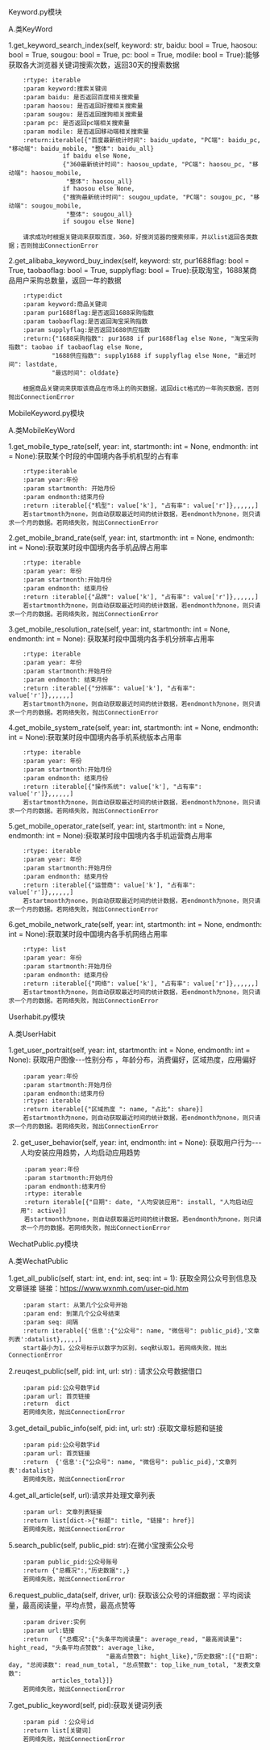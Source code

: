 Keyword.py模块

A.类KeyWord

1.get_keyword_search_index(self, keyword: str, baidu: bool = True, haosou: bool = True, sougou: bool = True,
                                 pc: bool = True, modile: bool = True):能够获取各大浏览器关键词搜索次数，返回30天的搜索数据
                                 
        :rtype: iterable
        :param keyword:搜索关键词
        :param baidu: 是否返回百度相关搜索量
        :param haosou: 是否返回好搜相关搜索量
        :param sougou: 是否返回搜狗相关搜索量
        :param pc: 是否返回pc端相关搜索量
        :param modile: 是否返回移动端相关搜索量
        :return:iterable[{"百度最新统计时间": baidu_update, "PC端": baidu_pc, "移动端": baidu_mobile, "整体": baidu_all}
                   if baidu else None,
                   {"360最新统计时间": haosou_update, "PC端": haosou_pc, "移动端": haosou_mobile,
                    "整体": haosou_all}
                   if haosou else None,
                   {"搜狗最新统计时间": sougou_update, "PC端": sougou_pc, "移动端": sougou_mobile,
                    "整体": sougou_all}
                   if sougou else None]
               
        请求成功时根据关键词来获取百度，360，好搜浏览器的搜索频率，并以list返回各类数据；否则抛出ConnectionError
        
2.get_alibaba_keyword_buy_index(self, keyword: str, pur1688flag: bool = True, taobaoflag: bool = True,
                                      supplyflag: bool = True):获取淘宝，1688某商品用户采购总数量，返回一年的数据
                                      
                                 
        :rtype:dict
        :param keyword:商品关键词
        :param pur1688flag:是否返回1688采购指数
        :param taobaoflag:是否返回淘宝采购指数
        :param supplyflag:是否返回1688供应指数
        :return:{"1688采购指数": pur1688 if pur1688flag else None, "淘宝采购指数": taobao if taobaoflag else None,
                "1688供应指数": supply1688 if supplyflag else None, "最近时间": lastdate,
                "最远时间": olddate}
                
        根据商品关键词来获取该商品在市场上的购买数据，返回dict格式的一年购买数据，否则抛出ConnectionError
        
        
MobileKeyword.py模块

A.类MobileKeyWord

1.get_mobile_type_rate(self, year: int, startmonth: int = None, endmonth: int = None):获取某个时段的中国境内各手机机型的占有率
      
        
        :rtype:iterable
        :param year:年份
        :param startmonth: 开始月份
        :param endmonth:结束月份
        :return :iterable[{"机型": value['k'], "占有率": value['r']},,,,,,]
        若startmonth为none，则自动获取最近时间的统计数据，若endmonth为none，则只请求一个月的数据。若网络失败，抛出ConnectionError

2.get_mobile_brand_rate(self, year: int, startmonth: int = None, endmonth: int = None):获取某时段中国境内各手机品牌占用率
        
        
        :rtype: iterable
        :param year: 年份
        :param startmonth:开始月份
        :param endmonth: 结束月份
        :return :iterable[{"品牌": value['k'], "占有率": value['r']},,,,,,]
        若startmonth为none，则自动获取最近时间的统计数据，若endmonth为none，则只请求一个月的数据。若网络失败，抛出ConnectionError
        
        
   
3.get_mobile_resolution_rate(self, year: int, startmonth: int = None, endmonth: int = None): 获取某时段中国境内各手机分辨率占用率

        
        :rtype: iterable
        :param year: 年份
        :param startmonth:开始月份
        :param endmonth: 结束月份
        :return :iterable[{"分辨率": value['k'], "占有率": value['r']},,,,,,]
        若startmonth为none，则自动获取最近时间的统计数据，若endmonth为none，则只请求一个月的数据。若网络失败，抛出ConnectionError
        
4.get_mobile_system_rate(self, year: int, startmonth: int = None, endmonth: int = None):获取某时段中国境内各手机系统版本占用率
        
        :rtype: iterable
        :param year: 年份
        :param startmonth:开始月份
        :param endmonth: 结束月份
        :return :iterable[{"操作系统": value['k'], "占有率": value['r']},,,,,,]
        若startmonth为none，则自动获取最近时间的统计数据，若endmonth为none，则只请求一个月的数据。若网络失败，抛出ConnectionError
5.get_mobile_operator_rate(self, year: int, startmonth: int = None, endmonth: int = None):获取某时段中国境内各手机运营商占用率
        
        
        :rtype: iterable
        :param year: 年份
        :param startmonth:开始月份
        :param endmonth: 结束月份      
        :return :iterable[{"运营商": value['k'], "占有率": value['r']},,,,,,]
        若startmonth为none，则自动获取最近时间的统计数据，若endmonth为none，则只请求一个月的数据。若网络失败，抛出ConnectionError
        
        
6.get_mobile_network_rate(self, year: int, startmonth: int = None, endmonth: int = None):获取某时段中国境内各手机网络占用率
        
        :rtype: list
        :param year: 年份
        :param startmonth:开始月份
        :param endmonth: 结束月份
        :return :iterable[{"网络": value['k'], "占有率": value['r']},,,,,,]
        若startmonth为none，则自动获取最近时间的统计数据，若endmonth为none，则只请求一个月的数据。若网络失败，抛出ConnectionError


Userhabit.py模块

A.类UserHabit

1.get_user_portrait(self, year: int, startmonth: int = None, endmonth: int = None):
获取用户图像---性别分布 ，年龄分布，消费偏好，区域热度，应用偏好

        :param year:年份
        :param startmonth:开始月份
        :param endmonth:结束月份
        :rtype: iterable 
        :return iterable[{"区域热度 ": name, "占比": share}]     
        若startmonth为none，则自动获取最近时间的统计数据，若endmonth为none，则只请求一个月的数据。若网络失败，抛出ConnectionError


2. get_user_behavior(self, year: int, endmonth: int = None): 获取用户行为---人均安装应用趋势，人均启动应用趋势
       
       

        :param year:年份
        :param startmonth:开始月份
        :param endmonth:结束月份
        :rtype: iterable
        :return iterable[{"日期": date, "人均安装应用": install, "人均启动应用": active}] 
        若startmonth为none，则自动获取最近时间的统计数据，若endmonth为none，则只请求一个月的数据。若网络失败，抛出ConnectionError


WechatPublic.py模块

A.类WechatPublic

1.get_all_public(self, start: int, end: int, seq: int = 1):  获取全网公众号到信息及文章链接
        链接：https://www.wxnmh.com/user-pid.htm
        
        :param start: 从第几个公众号开始
        :param end: 到第几个公众号结束
        :param seq: 间隔
        :return iterable[{'信息':{"公众号": name, "微信号": public_pid},'文章列表':datalist},,,,,]
        start最小为1，公众号标示以数字为区别，seq默认取1。若网络失败，抛出ConnectionError
      
2.reuqest_public(self, pid: int, url: str) : 请求公众号数据借口

        :param pid:公众号数字id
        :param url: 首页链接
        :return  dict
        若网络失败，抛出ConnectionError
        
3.get_detail_public_info(self, pid: int, url: str) :获取文章标题和链接

        :param pid:公众号数字id
        :param url: 首页链接
        :return  {'信息':{"公众号": name, "微信号": public_pid},'文章列表':datalist}
        若网络失败，抛出ConnectionError
        
4.get_all_article(self, url):请求并处理文章列表
        
        :param url: 文章列表链接
        :return list[dict->{"标题": title, "链接": href}]
        若网络失败，抛出ConnectionError
        
5.search_public(self, public_pid: str):在微小宝搜索公众号

        :param public_pid:公众号账号
        :return {"总概况":,"历史数据":,}
        若网络失败，抛出ConnectionError
        
6.request_public_data(self, driver, url): 获取该公众号的详细数据：平均阅读量，最高阅读量，平均点赞，最高点赞等

        :param driver:实例
        :param url:链接
        :return   {"总概况":{"头条平均阅读量": average_read, "最高阅读量": hight_read, "头条平均点赞数": average_like,
                               "最高点赞数": hight_like},"历史数据":[{"日期": day, "总阅读数": read_num_total, "总点赞数": top_like_num_total, "发表文章数":
                articles_total}]}
        若网络失败，抛出ConnectionError
        
7.get_public_keyword(self, pid):获取关键词列表
        
        :param pid ：公众号id
        :return list[关键词]    
        若网络失败，抛出ConnectionError    
 